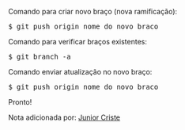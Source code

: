 Comando para criar novo braço (nova ramificação):

<pre>$ git push origin nome_do_novo_braco</pre>


Comando para verificar braços existentes:

<pre>$ git branch -a</pre>


Comando enviar atualização no novo braço:

<pre>$ git push origin nome_do_novo_braco</pre>

Pronto!


Nota adicionada por: <a href="http://www.github.com/JuniorCriste"> Junior Criste</a>

